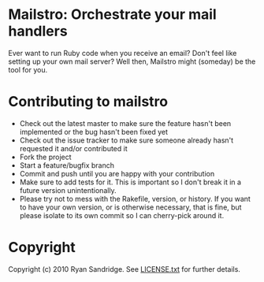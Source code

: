 # Mailstro: Orchestrate your mail handlers

Ever want to run Ruby code when you receive an email? Don't feel like setting up your own mail server? Well then, Mailstro might (someday) be the tool for you.

# Contributing to mailstro

* Check out the latest master to make sure the feature hasn't been implemented or the bug hasn't been fixed yet
* Check out the issue tracker to make sure someone already hasn't requested it and/or contributed it
* Fork the project
* Start a feature/bugfix branch
* Commit and push until you are happy with your contribution
* Make sure to add tests for it. This is important so I don't break it in a future version unintentionally.
* Please try not to mess with the Rakefile, version, or history. If you want to have your own version, or is otherwise necessary, that is fine, but please isolate to its own commit so I can cherry-pick around it.

# Copyright

Copyright (c) 2010 Ryan Sandridge.
See [LICENSE.txt](https://github.com/dissolved/mailstro/raw/master/LICENSE.txt) for further details.
